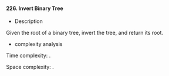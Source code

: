 #### 226. Invert Binary Tree
* Description

Given the root of a binary tree, invert the tree, and return its root.

* complexity analysis

Time complexity: .

Space complexity: .